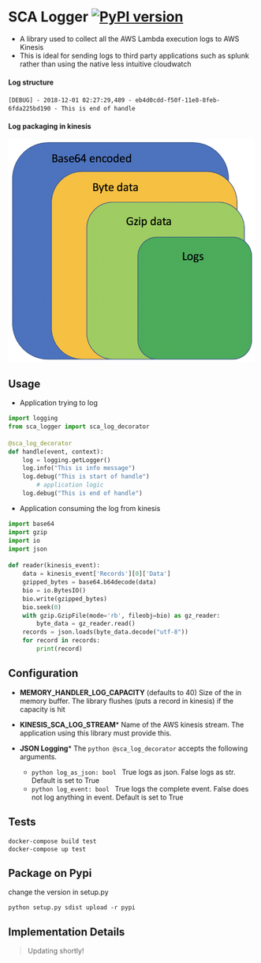 

# SCA Logger [![PyPI version](https://badge.fury.io/py/sca_logger_python.svg)](https://badge.fury.io/py/sca_logger_python)
 
- A library used to collect all the AWS Lambda execution logs to AWS Kinesis
- This is ideal for sending logs to third party applications such as splunk rather than using the native less intuitive cloudwatch

#### Log structure
   `[DEBUG] - 2018-12-01 02:27:29,489 - eb4d0cdd-f50f-11e8-8feb-6fda225bd190 - This is end of handle`

#### Log packaging in kinesis
<img src="https://github.com/Tesla-SCA/sca_logger_python/blob/master/image.png" width="500" height="450">

## Usage
- Application trying to log

```python
import logging
from sca_logger import sca_log_decorator

@sca_log_decorator
def handle(event, context):
	log = logging.getLogger()
	log.info("This is info message")
	log.debug("This is start of handle")
		# application logic
	log.debug("This is end of handle")
```

- Application consuming the log from kinesis

```python
import base64
import gzip
import io
import json

def reader(kinesis_event):
    data = kinesis_event['Records'][0]['Data']
    gzipped_bytes = base64.b64decode(data)
    bio = io.BytesIO()
    bio.write(gzipped_bytes)
    bio.seek(0)
    with gzip.GzipFile(mode='rb', fileobj=bio) as gz_reader:
        byte_data = gz_reader.read()
    records = json.loads(byte_data.decode("utf-8"))
    for record in records:
        print(record)
```

## Configuration

  - **MEMORY_HANDLER_LOG_CAPACITY** (defaults to 40)
     Size of the in memory buffer. The library flushes (puts a record in kinesis) if the capacity is hit
	 
  - **KINESIS_SCA_LOG_STREAM***
     Name of the AWS kinesis stream. The application using this library must provide this.
     
  - **JSON Logging***
     The ```python @sca_log_decorator``` accepts the following arguments.
     - ```python log_as_json: bool ``` True logs as json. False logs as str. Default is set to True
     - ```python log_event: bool ``` True logs the complete event. False does not log anything in event. Default is set to True


## Tests

```shell
docker-compose build test
docker-compose up test
```

## Package on Pypi
change the version in setup.py
```shell
python setup.py sdist upload -r pypi
```
 

## Implementation Details
>  Updating shortly!
